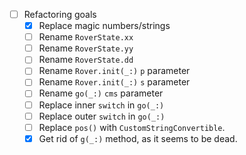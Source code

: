 * [ ] Refactoring goals
    * [x] Replace magic numbers/strings
    * [ ] Rename `RoverState.xx`
    * [ ] Rename `RoverState.yy`
    * [ ] Rename `RoverState.dd`
    * [ ] Rename `Rover.init(_:)` `p` parameter
    * [ ] Rename `Rover.init(_:)` `s` parameter
    * [ ] Rename `go(_:)` `cms` parameter
    * [ ] Replace inner `switch` in `go(_:)`
    * [ ] Replace outer `switch` in `go(_:)`
    * [ ] Replace `pos()` with `CustomStringConvertible`.
    * [x] Get rid of `g(_:)` method, as it seems to be dead.

